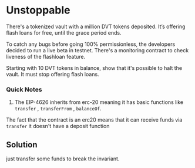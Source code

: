 # Unstoppable

  

There's a tokenized vault with a million DVT tokens deposited. It’s offering flash loans for free, until the grace period ends.

To catch any bugs before going 100% permissionless, the developers decided to run a live beta in testnet. There's a monitoring contract to check liveness of the flashloan feature.

Starting with 10 DVT tokens in balance, show that it's possible to halt the vault. It must stop offering flash loans.



### Quick Notes
1. The EIP-4626 inherits from erc-20 meaning it has basic functions like `transfer` , `transferFrom` , `balanceOf`.



The fact that the contract is an erc20 means that it can receive funds via `transfer` it doesn't have a deposit function 

## Solution
just transfer some funds to break the invariant.